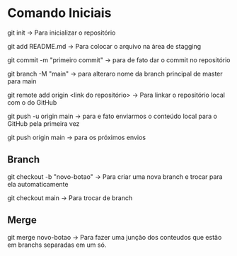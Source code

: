 # Comando Iniciais

git init -> Para inicializar o repositório

git add README.md -> Para colocar o arquivo na área de stagging

git commit -m "primeiro commit" -> para de fato dar o commit no repositório

git branch -M "main" -> para alteraro nome da branch principal de master para main

git remote add origin <link do repositório> -> Para linkar o repositório local com o do GitHub

git push -u origin main -> para e fato enviarmos o conteúdo local para o GitHub pela primeira vez

git push origin main -> para os próximos envios

## Branch

git checkout -b "novo-botao" -> Para criar uma nova branch e trocar para ela automaticamente

git checkout main -> Para trocar de branch

## Merge

git merge novo-botao -> Para fazer uma junção dos conteudos que estão em branchs separadas em um só.



